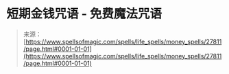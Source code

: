 <!--yml

category: 未分类

date: 2024-06-12 19:17:17

-->

# 短期金钱咒语 - 免费魔法咒语

> 来源：[https://www.spellsofmagic.com/spells/life_spells/money_spells/27811/page.html#0001-01-01](https://www.spellsofmagic.com/spells/life_spells/money_spells/27811/page.html#0001-01-01)
